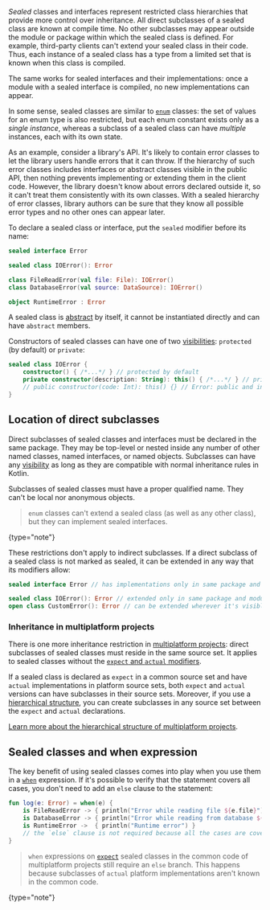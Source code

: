 [//]: # (title: Sealed classes and interfaces)

_Sealed_ classes and interfaces represent restricted class hierarchies that provide more control over inheritance.
All direct subclasses of a sealed class are known at compile time. No other subclasses may appear outside
the module or package within which the sealed class is defined. For example, third-party clients can't extend your sealed class in their code.
Thus, each instance of a sealed class has a type from a limited set that is known when this class is compiled.

The same works for sealed interfaces and their implementations: once a module with a sealed interface is compiled,
no new implementations can appear.

In some sense, sealed classes are similar to [`enum`](enum-classes.md) classes: the set of values
for an enum type is also restricted, but each enum constant exists only as a _single instance_, whereas a subclass
of a sealed class can have _multiple_ instances, each with its own state.

As an example, consider a library's API. It's likely to contain error classes to let the library users handle errors 
that it can throw. If the hierarchy of such error classes includes interfaces or abstract classes visible in the public API,
then nothing prevents implementing or extending them in the client code. However, the library doesn't know about errors
declared outside it, so it can't treat them consistently with its own classes. With a sealed hierarchy of error classes,
library authors can be sure that they know all possible error types and no other ones can appear later.

To declare a sealed class or interface, put the `sealed` modifier before its name:

```kotlin
sealed interface Error

sealed class IOError(): Error

class FileReadError(val file: File): IOError()
class DatabaseError(val source: DataSource): IOError()

object RuntimeError : Error
```

A sealed class is [abstract](classes.md#abstract-classes) by itself, it cannot be instantiated directly and can have `abstract` members.

Constructors of sealed classes can have one of two [visibilities](visibility-modifiers.md): `protected` (by default) or
`private`:

```kotlin
sealed class IOError {
    constructor() { /*...*/ } // protected by default
    private constructor(description: String): this() { /*...*/ } // private is OK
    // public constructor(code: Int): this() {} // Error: public and internal are not allowed
}
```

## Location of direct subclasses

Direct subclasses of sealed classes and interfaces must be declared in the same package. They may be top-level or nested
inside any number of other named classes, named interfaces, or named objects. Subclasses can have any [visibility](visibility-modifiers.md)
as long as they are compatible with normal inheritance rules in Kotlin.

Subclasses of sealed classes must have a proper qualified name. They can't be local nor anonymous objects.

> `enum` classes can't extend a sealed class (as well as any other class), but they can implement sealed interfaces.
>
{type="note"}

These restrictions don't apply to indirect subclasses. If a direct subclass of a sealed class is not marked as sealed,
it can be extended in any way that its modifiers allow:

```kotlin
sealed interface Error // has implementations only in same package and module

sealed class IOError(): Error // extended only in same package and module
open class CustomError(): Error // can be extended wherever it's visible
```

### Inheritance in multiplatform projects

There is one more inheritance restriction in [multiplatform projects](multiplatform-get-started.md): direct subclasses of sealed classes must
reside in the same source set. It applies to sealed classes without the [`expect` and `actual` modifiers](multiplatform-connect-to-apis.md).

If a sealed class is declared as `expect` in a common source set and have `actual` implementations in platform source sets,
both `expect` and `actual` versions can have subclasses in their source sets. Moreover, if you use a [hierarchical structure](multiplatform-share-on-platforms.md#share-code-on-similar-platforms),
you can create subclasses in any source set between the `expect` and `actual` declarations. 

[Learn more about the hierarchical structure of multiplatform projects](multiplatform-share-on-platforms.md#share-code-on-similar-platforms). 

## Sealed classes and when expression

The key benefit of using sealed classes comes into play when you use them in a [`when`](control-flow.md#when-expression)
expression. 
If it's possible to verify that the statement covers all cases, you don't need to add an `else` clause to the statement:

```kotlin
fun log(e: Error) = when(e) {
    is FileReadError -> { println("Error while reading file ${e.file}") }
    is DatabaseError -> { println("Error while reading from database ${e.source}") }
    is RuntimeError ->  { println("Runtime error") }
    // the `else` clause is not required because all the cases are covered
}
```

> `when` expressions on [`expect`](multiplatform-connect-to-apis.md) sealed classes in the common code of multiplatform projects still 
> require an `else` branch. This happens because subclasses of `actual` platform implementations aren't known in the 
> common code.
>
{type="note"}
